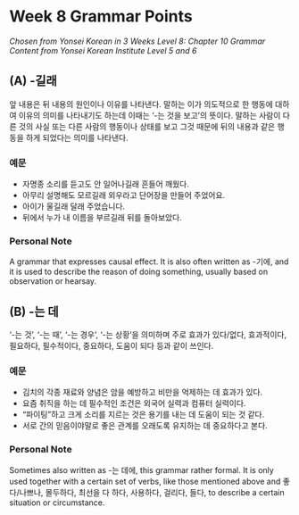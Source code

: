 # Week 8 Grammar Points
*Chosen from Yonsei Korean in 3 Weeks Level 8: Chapter 10 Grammar*  
*Content from Yonsei Korean Institute Level 5 and 6*

## (A) -길래
앞 내용은 뒤 내용의 원인이나 이유를 나타낸다. 말하는 이가 의도적으로 한 행동에 대하여 이유의 의미를 나타내기도 하는데 이때는 ‘-는 것을 보고’의 뜻이다. 말하는 사람이 다른 것의 사실 또는 다른 사람의 행동이나 상태를 보고 그것 때문에 뒤의 내용과 같은 행동을 하게 되었다는 의미를 나타낸다.

### 예문
- 자명종 소리를 듣고도 안 일어나길래 흔들어 깨웠다.
- 아무리 설명해도 모르길래 외우라고 단어장을 만들어 주었어요.
- 아이가 울길래 달래 주었습니다.
- 뒤에서 누가 내 이름을 부르길래 뒤를 돌아보았다.

### Personal Note
A grammar that expresses causal effect. It is also often written as -기에, and it is used to describe the reason of doing something, usually based on observation or hearsay.

## (B) -는 데
‘-는 것’, ‘-는 때’, ‘-는 경우’, ‘-는 상황’을 의미하며 주로 효과가 있다/없다, 효과적이다, 필요하다, 필수적이다, 중요하다, 도움이 되다 등과 같이 쓰인다.

### 예문
- 김치의 각종 재료와 양념은 암을 예방하고 비만을 억제하는 데 효과가 있다.
- 요즘 취직을 하는 데 필수적인 조건은 외국어 실력과 컴퓨터 실력이다.
- “파이팅”하고 크게 소리를 지르는 것은 용기를 내는 데 도움이 되는 것 같다.
- 서로 간의 믿음이야말로 좋은 관계를 오래도록 유지하는 데 중요하다고 본다.

### Personal Note
Sometimes also written as -는 데에, this grammar  rather formal. It is only used together with a certain set of verbs, like those mentioned above and 좋다/나쁘나, 몰두하다, 최선을 다 하다, 사용하다, 걸리다, 들다, to describe a certain situation or circumstance.
